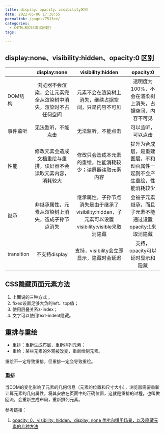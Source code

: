 ```yaml
---
title: display、opacity、visibility区别
date: 2022-05-06 17:30:55
permalink: /pages/7513ee/
categories:
  - 《HTML和CSS面试问题》
tags:
  - 
---
```

## display:none、visibility:hidden、opacity:0 区别

|  | display:none | visibility:hidden | opacity:0 |
|:---|:---:|:---:|:---:|
|DOM结构| 浏览器不会渲染，会让元素完全从渲染树中消失，渲染时不占任何空间|  元素不会在渲染树上消失，继续占据空间，只是内容不可见 | 透明度为100%，不会在渲染树上消失，占据空间，内容不可见|
|事件监听 | 无法监听，不能点击 | 无法监听，不能点击 | 可以监听，可以点击|
|性能|修改元素会造成文档重绘与重排，读屏器不会读取元素内容，消耗较大| 修改只会造成本元素的重绘，性能消耗较少；读屏器读取元素内容 | 提升为合成层，是重建图层，不和动画属性一起则不会产生重绘，性能消耗较少 |
| 继承 | 非继承属性，元素从渲染树上消失，造成子孙节点消失 | 继承属性，子孙节点消失是由于继承了visibility:hidden，子元素可以设置visibility:visible来取消隐藏 | 会被子元素继承，而且子元素不能通过设置opacity:1来取消隐藏 |
| transition | 不支持display | 支持，visibility会立即显示，隐藏时会延迟 | 支持，opacity可以延时显示和隐藏 | 

## CSS隐藏页面元素方法

1. 上面说的三种方式；
2. fixed设置足够大负的left、top值；
3. 使用层叠关系z-index；
4. 文字可以使用text-indent隐藏。

## 重排与重绘

- 重排：重新生成布局，重新排列元素；
- 重绘：某些元素的外观被改变，重新绘制元素。

重绘不一定导致重排，但重排一定会导致重绘。

### 重排

当DOM的变化影响了元素的几何信息（元素的位置和尺寸大小），浏览器需要重新计算元素的几何属性，将其安放在页面中的正确位置，这就是重排的过程，也叫做回流，会重新生成布局，重新排列元素。




参考链接：
1. [opacity: 0、visibility: hidden、display: none 优劣和适用场景，以及隐藏元素的几种方法](https://juejin.cn/post/6844904202867572749)